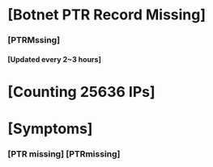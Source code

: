 # [Botnet PTR Record Missing]
### [PTRMssing]
#### [Updated every 2~3 hours]

# [Counting 25636 IPs]

# [Symptoms] 
###   [PTR missing] [PTRmissing]
